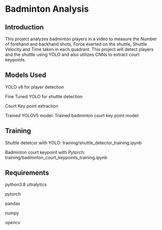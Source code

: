 # Badminton Analysis

## Introduction

This project analyzes badminton players in a video to measure the Number of forehand and backhand shots, Force exerted on the shuttle, Shuttle Velocity and Time taken in each quadrant. This project will detect players and the shuttle using YOLO and also utilizes CNNs to extract court keypoints.

## Models Used

YOLO v8 for player detection

Fine Tuned YOLO for shuttle detection

Court Key point extraction

Trained YOLOV5 model: 
Trained badminton court key point model:

## Training

Shuttle detetcor with YOLO: training/shuttle_detector_training.ipynb

Badminton court keypoint with Pytorch: training/badminton_court_keypoints_training.ipynb

## Requirements

python3.8
ultralytics

pytorch

pandas

numpy

opencv

